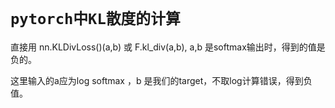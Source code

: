 # `pytorch中KL散度的计算`

直接用 nn.KLDivLoss()(a,b) 或 F.kl_div(a,b), a,b 是softmax输出时，得到的值是负的。

这里输入的a应为log softmax ，b 是我们的target，不取log计算错误，得到负值。
